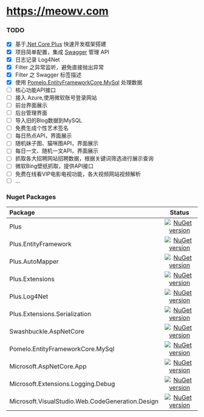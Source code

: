 # https://meowv.com

### TODO

- [x] 基于[.Net Core Plus](https://github.com/Meowv/.netcoreplus) 快速开发框架搭建
- [x] 项目简单配置，集成 [Swagger](https://github.com/domaindrivendev/Swashbuckle.AspNetCore) 管理 API
- [x] 日志记录 Log4Net
- [x] Filter 之异常监听，避免直接抛出异常
- [x] Filter 之 Swagger 标签描述
- [x] 使用 [Pomelo.EntityFrameworkCore.MySql](https://github.com/PomeloFoundation/Pomelo.EntityFrameworkCore.MySql) 处理数据
- [ ] 核心功能API接口
- [ ] 接入 Azure,使用微软账号登录网站
- [ ] 前台界面展示
- [ ] 后台管理界面
- [ ] 导入旧的Blog数据到MySQL
- [ ] 免费生成个性艺术签名
- [ ] 每日热点API，界面展示
- [ ] 随机妹子图、猫咪图API，界面展示
- [ ] 每日一文、随机一文API，界面展示
- [ ] 抓取各大招聘网站招聘数据，根据关键词筛选进行展示查询
- [ ] 微软Bing壁纸抓取，提供API接口
- [ ] 免费在线看VIP电影电视功能，各大视频网站视频解析
- [ ] ...

### Nuget Packages

|Package|Status|
|:------|:-----:|
|Plus|[![NuGet version](https://badge.fury.io/nu/Plus.svg)](https://badge.fury.io/nu/Plus)|
|Plus.EntityFramework |[![NuGet version](https://badge.fury.io/nu/Plus.EntityFramework.svg)](https://badge.fury.io/nu/Plus.EntityFramework )|
|Plus.AutoMapper|[![NuGet version](https://badge.fury.io/nu/Plus.AutoMapper.svg)](https://badge.fury.io/nu/Plus.AutoMapper)|
|Plus.Extensions|[![NuGet version](https://badge.fury.io/nu/Plus.Extensions.svg)](https://badge.fury.io/nu/Plus.Extensions)|
|Plus.Log4Net|[![NuGet version](https://badge.fury.io/nu/Plus.Log4Net.svg)](https://badge.fury.io/nu/Plus.Log4Net)|
|Plus.Extensions.Serialization|[![NuGet version](https://badge.fury.io/nu/Plus.Extensions.Serialization.svg)](https://badge.fury.io/nu/Plus.Extensions.Serialization)|
|Swashbuckle.AspNetCore|[![NuGet version](https://badge.fury.io/nu/Swashbuckle.AspNetCore.svg)](https://badge.fury.io/nu/Swashbuckle.AspNetCore)|
|Pomelo.EntityFrameworkCore.MySql|[![NuGet version](https://badge.fury.io/nu/Pomelo.EntityFrameworkCore.MySql.svg)](https://badge.fury.io/nu/Pomelo.EntityFrameworkCore.MySql)|
|Microsoft.AspNetCore.App|[![NuGet version](https://badge.fury.io/nu/Microsoft.AspNetCore.App.svg)](https://badge.fury.io/nu/Microsoft.AspNetCore.App)|
|Microsoft.Extensions.Logging.Debug|[![NuGet version](https://badge.fury.io/nu/Microsoft.Extensions.Logging.Debug.svg)](https://badge.fury.io/nu/Microsoft.Extensions.Logging.Debug)|
|Microsoft.VisualStudio.Web.CodeGeneration.Design|[![NuGet version](https://badge.fury.io/nu/Microsoft.VisualStudio.Web.CodeGeneration.Design.svg)](https://badge.fury.io/nu/Microsoft.VisualStudio.Web.CodeGeneration.Design)|